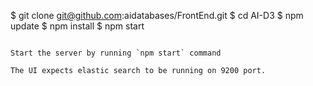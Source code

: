 $ git clone git@github.com:aidatabases/FrontEnd.git
$ cd AI-D3
$ npm update
$ npm install
$ npm start
```

Start the server by running `npm start` command

The UI expects elastic search to be running on 9200 port.
